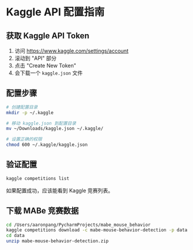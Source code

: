 # Kaggle API 配置指南

## 获取 Kaggle API Token

1. 访问 https://www.kaggle.com/settings/account
2. 滚动到 "API" 部分
3. 点击 "Create New Token"
4. 会下载一个 `kaggle.json` 文件

## 配置步骤

```bash
# 创建配置目录
mkdir -p ~/.kaggle

# 移动 kaggle.json 到配置目录
mv ~/Downloads/kaggle.json ~/.kaggle/

# 设置正确的权限
chmod 600 ~/.kaggle/kaggle.json
```

## 验证配置

```bash
kaggle competitions list
```

如果配置成功，应该能看到 Kaggle 竞赛列表。

## 下载 MABe 竞赛数据

```bash
cd /Users/aaronpang/PycharmProjects/mabe_mouse_behavior
kaggle competitions download -c mabe-mouse-behavior-detection -p data
cd data
unzip mabe-mouse-behavior-detection.zip
```